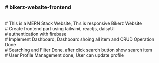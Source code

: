 
<h3> # b i k e r z - w e b s i t e - f r o n t e n d </h3> <br />
#   This is a MERN Stack Website, This is responsive Bikerz Website  <br />
#   Create frontend part using tailwind, reactjs, daisyUI  <br />
#   authentication with firebase  <br />
#   Implement Dashboard, Dashboard shoing all item and CRUD Operation Done  <br />
#   Searching and Filter Done, after click search button show search item  <br />
#   User Profile Management done, User can update profile
